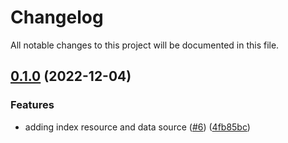 # Changelog

All notable changes to this project will be documented in this file.

## [0.1.0](https://github.com/atanaspam/terraform-provider-splunkacs/compare/v0.0.2...v0.1.0) (2022-12-04)


### Features

* adding index resource and data source ([#6](https://github.com/atanaspam/terraform-provider-splunkacs/issues/6)) ([4fb85bc](https://github.com/atanaspam/terraform-provider-splunkacs/commit/4fb85bccc8a8c665c275a35a0068ee60033aa199))
